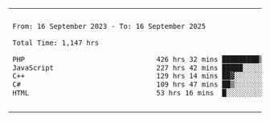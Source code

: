 

<table border="0">
 <tr>
  <td>
  
 
 <!--START_SECTION:waka-->

```txt
From: 16 September 2023 - To: 16 September 2025

Total Time: 1,147 hrs

PHP                                426 hrs 32 mins █████████▒░░░░░░░░░░░░░░░   36.80 %
JavaScript                         227 hrs 42 mins █████░░░░░░░░░░░░░░░░░░░░   19.64 %
C++                                129 hrs 14 mins ██▓░░░░░░░░░░░░░░░░░░░░░░   11.15 %
C#                                 109 hrs 47 mins ██▒░░░░░░░░░░░░░░░░░░░░░░   09.47 %
HTML                               53 hrs 16 mins  █░░░░░░░░░░░░░░░░░░░░░░░░   04.60 %
```

<!--END_SECTION:waka-->
  </td>
    <td>
   <div align="start">
        <a href="https://open.spotify.com/user/dxso20he52f5d4ti73duavf95">
        <img width="200px" src="https://spotify-github-profile.kittinanx.com/api/view.svg?uid=dxso20he52f5d4ti73duavf95&cover_image=true&theme=default&show_offline=false&background_color=121212&interchange=false" alt="Spotify Now Playing">
    </a>
</div> 

  </td>
 </tr>

</table>

